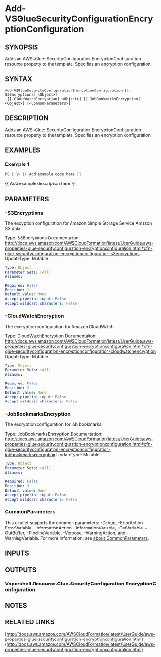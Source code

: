 # Add-VSGlueSecurityConfigurationEncryptionConfiguration

## SYNOPSIS
Adds an AWS::Glue::SecurityConfiguration.EncryptionConfiguration resource property to the template.
Specifies an encryption configuration.

## SYNTAX

```
Add-VSGlueSecurityConfigurationEncryptionConfiguration [[-S3Encryptions] <Object>]
 [[-CloudWatchEncryption] <Object>] [[-JobBookmarksEncryption] <Object>] [<CommonParameters>]
```

## DESCRIPTION
Adds an AWS::Glue::SecurityConfiguration.EncryptionConfiguration resource property to the template.
Specifies an encryption configuration.

## EXAMPLES

### Example 1
```powershell
PS C:\> {{ Add example code here }}
```

{{ Add example description here }}

## PARAMETERS

### -S3Encryptions
The encyption configuration for Amazon Simple Storage Service Amazon S3 data.

Type: S3Encryptions
Documentation: http://docs.aws.amazon.com/AWSCloudFormation/latest/UserGuide/aws-properties-glue-securityconfiguration-encryptionconfiguration.html#cfn-glue-securityconfiguration-encryptionconfiguration-s3encryptions
UpdateType: Mutable

```yaml
Type: Object
Parameter Sets: (All)
Aliases:

Required: False
Position: 1
Default value: None
Accept pipeline input: False
Accept wildcard characters: False
```

### -CloudWatchEncryption
The encryption configuration for Amazon CloudWatch.

Type: CloudWatchEncryption
Documentation: http://docs.aws.amazon.com/AWSCloudFormation/latest/UserGuide/aws-properties-glue-securityconfiguration-encryptionconfiguration.html#cfn-glue-securityconfiguration-encryptionconfiguration-cloudwatchencryption
UpdateType: Mutable

```yaml
Type: Object
Parameter Sets: (All)
Aliases:

Required: False
Position: 2
Default value: None
Accept pipeline input: False
Accept wildcard characters: False
```

### -JobBookmarksEncryption
The encryption configuration for job bookmarks.

Type: JobBookmarksEncryption
Documentation: http://docs.aws.amazon.com/AWSCloudFormation/latest/UserGuide/aws-properties-glue-securityconfiguration-encryptionconfiguration.html#cfn-glue-securityconfiguration-encryptionconfiguration-jobbookmarksencryption
UpdateType: Mutable

```yaml
Type: Object
Parameter Sets: (All)
Aliases:

Required: False
Position: 3
Default value: None
Accept pipeline input: False
Accept wildcard characters: False
```

### CommonParameters
This cmdlet supports the common parameters: -Debug, -ErrorAction, -ErrorVariable, -InformationAction, -InformationVariable, -OutVariable, -OutBuffer, -PipelineVariable, -Verbose, -WarningAction, and -WarningVariable. For more information, see [about_CommonParameters](http://go.microsoft.com/fwlink/?LinkID=113216).

## INPUTS

## OUTPUTS

### Vaporshell.Resource.Glue.SecurityConfiguration.EncryptionConfiguration
## NOTES

## RELATED LINKS

[http://docs.aws.amazon.com/AWSCloudFormation/latest/UserGuide/aws-properties-glue-securityconfiguration-encryptionconfiguration.html](http://docs.aws.amazon.com/AWSCloudFormation/latest/UserGuide/aws-properties-glue-securityconfiguration-encryptionconfiguration.html)

